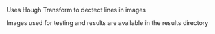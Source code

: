 Uses Hough Transform to dectect lines in images

Images used for testing and results are available in the results directory
